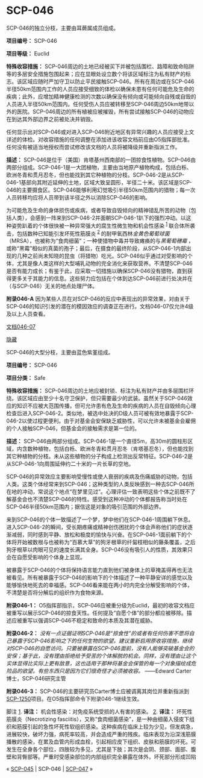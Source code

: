 # SCP-046
                        




SCP-046的独立分枝，主要由耳蕨属成员组成。



**项目编号：** SCP-046

**项目等级：** Euclid

**特殊收容措施：** SCP-046周边的土地已经被买下并被包括围栏、路障和致命陷阱等的多层安全措施包围起来；应在显眼处设立数个将该区域标注为私有财产的标志。该区域应随时严加守卫以防止平民接触SCP-046。所有在周边或在SCP-046半径50km范围内工作的人员应接受细致的体检以确保未患有任何可能危及生命的疾病；此外，应增加精神健康检测的次数以确保没有倾向或可能倾向自残或自毁的人员进入半径50km范围内。任何受伤人员应被转移至SCP-046周边50km地带以外的医院。SCP-046周边的所有植被应被摧毁，所有尝试接触SCP-046的动物应在到达其外部边界之前被处决并销毁。

任何显示出对SCP-046或对进入SCP-046附近地区有异常兴趣的人员应接受上文详述的体检。对收容措施的任何调整在添加进该收容文档前应由O5指挥部批准。任何没有被适当地授权而尝试修改该文档的人员将被降级并重新指派工作。

**描述：** SCP-046是位于（美国）肯塔基州西南部的一团掠食性植物。SCP-046由两部分组成。SCP-046-1是一大团植物，主要由当地原产植物构成，包括白栎、欧洲冬青和贯月忍冬，但也能找到其它种植物的分枝。SCP-046-2是从SCP-046-1基部向其附近延伸的土地，区域大致呈圆形，半径二十米。该区域是SCP-046的主要摄食区。SCP-046能够利用幻觉吸引半径50km范围内的猎物；每一次人员转移均应将人员带到该半径之外以消除SCP-046的影响。

为可能危及生命的身体损伤或疾病，或者导致自毁倾向的精神错乱所苦的动物（包括人类），会感到一阵来到SCP-046-2并面朝SCP-046-1趴下的强烈冲动。以这种姿势趴着的个体很快被一种异常强大的腐生性微生物和机会性感染<sup class='footnoteref'>
 <a shape='rect' class='footnoteref' id='footnoteref-1' href='javascript:;' onclick='WIKIDOT.page.utils.scrollToReference(&apos;footnote-1&apos;)'>1</a>
</sup>联合体所袭击，包括数种已知能引发坏死性筋膜炎<sup class='footnoteref'>
 <a shape='rect' class='footnoteref' id='footnoteref-2' href='javascript:;' onclick='WIKIDOT.page.utils.scrollToReference(&apos;footnote-2&apos;)'>2</a>
</sup>的耐甲氧西林*金黄色葡萄球菌* （MRSA），也被称为“食肉细菌”；一种使猎物中毒并导致瘫痪的与*黑葡萄穗霉* ，或称“黑霉”相似的真菌的孢子；最后，在摄食的最终阶段，从SCP-046-1内部出现的几种之前尚未知晓的昆虫（将猎物）吃光。SCP-046似乎通过对受影响的个体，尤其是像人类这样的大型哺乳动物的完全消化来获取营养。不清楚SCP-046是否有能力成长；有鉴于此，应采取一切措施以确保SCP-046没有猎物，直到获得更多关于其能力的信息。这些努力应包括在个体到达SCP-046前进行处决并在（与SCP-046）无关的地点处理尸体。

**附录046-A**  因为某些人员在对SCP-046的反应中表现出的异常效果，对由关于SCP-046的知识引发的潜在的模因效应的调查正在进行。文档046-07仅允许4级及以上人员查看。


<a shape='rect' class='collapsible-block-link' href='javascript:;'>&#25991;&#26723;046-07</a>

<a shape='rect' class='collapsible-block-link' href='javascript:;'>&#38544;&#34255;</a>



SCP-046的大型分枝，主要由蓝色紫堇组成。



**项目编号：** SCP-046

**项目分类：** Safe

**特殊收容措施：** SCP-046周边的土地应被封锁、标注为私有财产并由多层围栏环绕。该区域应由至少十名守卫保护，但只需要最少的武装。虽然关于SCP-046效应的知识不应被大范围传播，但可允许患有危及生命的疾病的人员在自毁倾向心理检查后进入SCP-046-2。类似地，被选中处决的D级人员可被有效地暴露于SCP-046-2以使过程更便利。由于对基金会安保缺乏威胁性，可以允许未被基金会雇佣的个人接触SCP-046，但基金会的接触需求是第一位的。

**描述：** SCP-046由两部分组成。SCP-046-1是一个直径5m，高30m的圆柱形区域，内含数种植物，包括白栎、欧洲冬青和贯月忍冬（肯塔基忍冬），但也能找到其它种植物的分枝。未从这些植物的分子构成上检测出反常特征。SCP-046-2是从SCP-046-1向周围延伸约二十米的一片长草的空地。

SCP-046的异常效应主要影响受慢性或使人衰弱的疾病及伤痛威胁的动物，包括人类。这类个体经常来到SCP-046；这种类型的人类反映感到一种去SCP-046所在地的冲动，常说这个地点“在梦里见过”。心理评估一致表明这些个体之前既不了解基金会也不清楚SCP-046的特性。感受到这种冲动的个体都报告称当时处在SCP-046半径50km范围内；据信这是对象的吸引范围的外部边界。

来到SCP-046的个体一致描述了一个梦，梦中他们在SCP-046-1周围躺下休息。进入SCP-046-2的瞬间，受长期疼痛或精神创伤困扰的个体会声称他们的症状逐渐减弱，同时感到平静、放松和极度的愉快与兴奋。在SCP-046-1面前躺下的个体将开始被数根与也被称为“百慕大草”的狗牙根草的纤匐枝相似的藤条覆盖，之后狗牙根草以肉眼可见的速度长满其全身。SCP-046没有吸引人的性质，其效果只会在自愿受影响的个体身上显现。

被暴露于SCP-046的个体将保持语言能力直到他们被身体上的草掩盖得再也无法被看见。所有被暴露于SCP-046的影响下的个体描述了一种平静安详的感觉以及能够愉快地死去的幸福感。SCP-046看来能在两小时内完全分解受影响的个体，不清楚是否将分解后的组织作为食物来源。

**附录046-1：** O5指挥部指示，SCP-046应被重分级为Euclid，最初的收容文档应被重写以展示SCP-046的掠食天性。任何提及“自愿个体”的部分都应被移除。描述应被重写以强调SCP-046不稳定和致命的本质及其潜在威胁。

**附录046-2：** *没有一点证据证明SCP-046是“掠食性”的或者有任何伤害不愿将自己暴露于SCP-046影响之下的任何生物的欲望。建议重新启用原收容措施，继续对SCP-046的自愿访问。只要被暴露在SCP-046面前，没有人能够突破基金会的安保；基于此，没有理由拒绝给予受苦的个体解脱的机会。同样，没有理由让这个实体显得比实际上更有敌意，这也适用于那种将基金会保管的每一个对象描绘成危险品的欲望。有些东西只是因为它们很奇怪才必须被收容。* ——Edward Carter博士，SCP-046研究主管

**附录046-3：** SCP-046的主要研究员Carter博士应被调离其岗位并重新指派到[SCP-1250](/scp-1250)项目。在O5指挥部命令下附录046-1继续生效。





脚注
<a shape='rect' href='javascript:;' onclick='WIKIDOT.page.utils.scrollToReference(&apos;footnoteref-1&apos;)'>1</a>. **译注：**  机会性感染：对免疫系统受损的人有害的感染。
<a shape='rect' href='javascript:;' onclick='WIKIDOT.page.utils.scrollToReference(&apos;footnoteref-2&apos;)'>2</a>. **译注：**  坏死性筋膜炎（Necrotizing fasciitis），又称“食肉细菌感染”，是一种由细菌入侵皮下组织和筋膜引起的急性坏死性软组织感染。这种疾病在临床上较为少见，但发病急，进展较快，破坏力强，病死率较高，并会造成严重的残疾。临床表现为沿深浅筋膜播散的感染，在累及血管内形成血栓，引起相应皮下组织、皮肤和筋膜的坏死。可发生在全身各个部位，四肢较为多见，尤其是下肢；其次是会阴、颈部、面部、腹壁和背臀部等。严重时受感染部位的内部组织完全暴露在体外，坏死部分形成凹陷



« [SCP-045](/scp-045) | SCP-046 | [SCP-047](/scp-047) »





                    